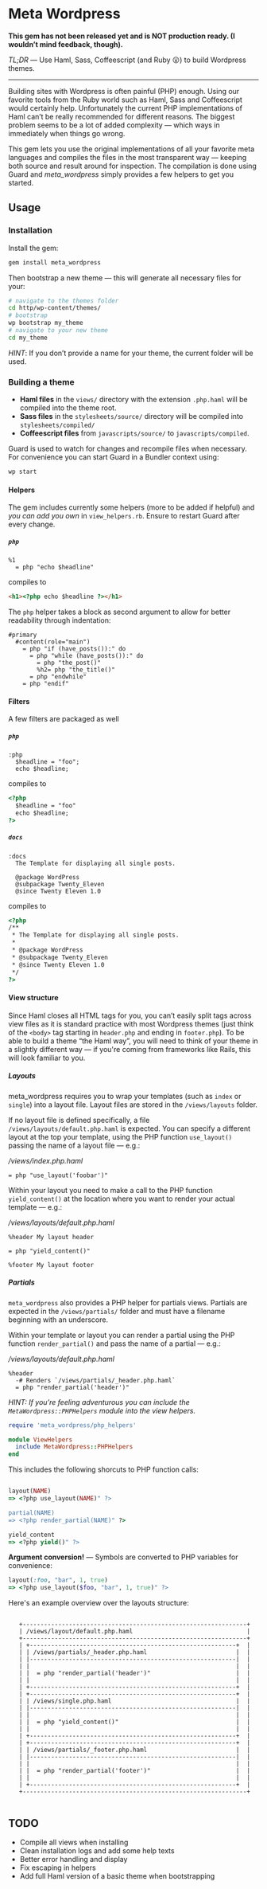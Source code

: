 # Meta Wordpress

**This gem has not been released yet and is NOT production ready. (I wouldn’t mind feedback, though).**

*TL;DR* — Use Haml, Sass, Coffeescript (and Ruby :open_mouth:) to build Wordpress themes. 

***

Building sites with Wordpress is often painful (PHP) enough. Using our favorite tools from the Ruby world such as Haml, Sass and Coffeescript would certainly help.
Unfortunately the current PHP implementations of Haml can’t be really recommended for different reasons. The biggest problem seems to be a lot of added complexity — which ways in immediately when things go wrong.

This gem lets you use the original implementations of all your favorite meta languages and compiles the files in the most transparent way — keeping both source and result around for inspection. The compilation is done using Guard and *meta_wordpress* simply provides a few helpers to get you started. 

## Usage

### Installation

Install the gem:

```bash
gem install meta_wordpress
```

Then bootstrap a new theme — this will generate all necessary files for your:

```bash
# navigate to the themes folder
cd http/wp-content/themes/
# bootstrap
wp bootstrap my_theme
# navigate to your new theme
cd my_theme
```

*HINT*: If you don’t provide a name for your theme, the current folder will be used.

### Building a theme

* **Haml files** in the `views/` directory with the extension `.php.haml` will be compiled into the theme root.
* **Sass files** in the `stylesheets/source/` directory will be compiled into `stylesheets/compiled/` 
* **Coffeescript files** from `javascripts/source/` to `javascripts/compiled`.

Guard is used to watch for changes and recompile files when necessary. For convenience you can start Guard in a Bundler context using:

```bash
wp start
```

#### Helpers

The gem includes currently some helpers (more to be added if helpful) and *you can add you own* in `view_helpers.rb`. Ensure to restart Guard after every change.

##### `php`

```haml
%1
  = php "echo $headline"
```
compiles to 

```html
<h1><?php echo $headline ?></h1>
```

The `php` helper takes a block as second argument to allow for better readability through indentation:

```haml
#primary
  #content(role="main")
    = php "if (have_posts()):" do
      = php "while (have_posts()):" do
        = php "the_post()"
        %h2= php "the_title()"
      = php "endwhile"
    = php "endif"
```

#### Filters

A few filters are packaged as well

##### `php`

```haml
:php
  $headline = "foo";
  echo $headline;
```
compiles to 

```html
<?php 
  $headline = "foo"
  echo $headline;
?>
```

##### `docs`

```haml
:docs
  The Template for displaying all single posts.

  @package WordPress
  @subpackage Twenty_Eleven
  @since Twenty Eleven 1.0
```
compiles to 

```html
<?php
/**
 * The Template for displaying all single posts.
 *
 * @package WordPress
 * @subpackage Twenty_Eleven
 * @since Twenty Eleven 1.0
 */
?>
```

#### View structure

Since Haml closes all HTML tags for you, you can’t easily split tags across view files as it is standard practice with most Wordpress themes (just think of the `<body>` tag starting in `header.php` and ending in `footer.php`). 
To be able to build a theme “the Haml way”, you will need to think of your theme in a slightly different way — if you're coming from frameworks like Rails, this will look familiar to you.

##### Layouts

meta_wordpress requires you to wrap your templates (such as `index` or `single`) into a layout file. Layout files are stored in the `/views/layouts` folder. 

If no layout file is defined specifically, a file `/views/layouts/default.php.haml`  is expected.
You can specify a different layout at the top your template, using the PHP function `use_layout()` passing the name of a layout file — e.g.:

*/views/index.php.haml*

```haml
= php "use_layout('foobar')"
``` 

Within your layout you need to make a call to the PHP function `yield_content()` at the location where you want to render your actual template — e.g.:

*/views/layouts/default.php.haml*

```haml
%header My layout header

= php "yield_content()"

%footer My layout footer
```

##### Partials

`meta_wordpress` also provides a PHP helper for partials views. Partials are expected in the `/views/partials/` folder and must have a filename beginning with an underscore.

Within your template or layout you can render a partial using the PHP function `render_partial()` and pass the name of a partial — e.g.:

*/views/layouts/default.php.haml*

```haml
%header
  -# Renders `/views/partials/_header.php.haml`
  = php "render_partial('header')"
```

*HINT: If you’re feeling adventurous you can include the `MetaWordpress::PHPHelpers` module into the view helpers.*

```ruby
require 'meta_wordpress/php_helpers'

module ViewHelpers
  include MetaWordpress::PHPHelpers
end
```

This includes the following shorcuts to PHP function calls:

```ruby

layout(NAME) 
=> <?php use_layout(NAME)" ?>

partial(NAME) 
=> <?php render_partial(NAME)" ?>

yield_content
=> <?php yield()" ?>
```

**Argument conversion!** — Symbols are converted to PHP variables for convenience:

```ruby
layout(:foo, "bar", 1, true)
=> <?php use_layout($foo, "bar", 1, true)" ?>
```

Here's an example overview over the layouts structure:

```

   +---------------------------------------------------------------+
   | /views/layout/default.php.haml                                |
   +---------------------------------------------------------------+
   | +----------------------------------------------------------+  |
   | | /views/partials/_header.php.haml                         |  |
   | |----------------------------------------------------------|  |
   | |                                                          |  |
   | |  = php "render_partial('header')"                        |  |
   | |                                                          |  |
   | +----------------------------------------------------------+  |
   | +----------------------------------------------------------+  |
   | | /views/single.php.haml                                   |  |
   | |----------------------------------------------------------|  |
   | |                                                          |  |
   | |  = php "yield_content()"                                 |  |
   | |                                                          |  |
   | +----------------------------------------------------------+  |
   | +----------------------------------------------------------+  |
   | | /views/partials/_footer.php.haml                         |  |
   | |----------------------------------------------------------|  |
   | |                                                          |  |
   | |  = php "render_partial('footer')"                        |  |
   | |                                                          |  |
   | +----------------------------------------------------------+  |
   +---------------------------------------------------------------+
   
```

## TODO

* Compile all views when installing
* Clean installation logs and add some help texts
* Better error handling and display
* Fix escaping in helpers
* Add full Haml version of a basic theme when bootstrapping
